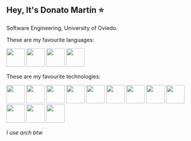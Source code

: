 ## Hey, It's Donato Martín ⭐

Software Engineering, University of Oviedo.

These are my favourite languages:

<img src="https://github.com/user-attachments/assets/3b514250-a180-49cc-b4d4-f2e67d312f8e" width="48" />
<img src="https://github.com/user-attachments/assets/3fcbe47a-2671-41f4-9f54-f421599efff6" width="48" />
<img src="https://github.com/user-attachments/assets/362328e8-230b-4ebb-a4f0-cc76b30bff76" width="48" />
<img src="https://github.com/user-attachments/assets/f8a8fe6a-f774-4137-80ad-d5be4180d2d3" width="48" />

These are my favourite technologies:

<img src="https://github.com/user-attachments/assets/507a8491-b7be-4f84-b2eb-f3bc7bb897a9" width="48" />
<img src="https://github.com/user-attachments/assets/d3f53adb-5eea-4c3c-95a4-e77adedad28d" width="48" />
<img src="https://github.com/user-attachments/assets/9d06c707-45b5-427b-aca3-1552d5f2505f" width="48" />
<img src="https://github.com/user-attachments/assets/31eb59c6-0ab5-4ec9-adf3-7be41aa53e45" width="48" />
<img src="https://github.com/user-attachments/assets/115d0c57-b79e-4a07-8ef0-25921e31df11" width="48" />
<img src="https://github.com/user-attachments/assets/7fb2f541-fe57-4fac-8ad0-7e4bfd467f0c" width="48" />
<img src="https://github.com/user-attachments/assets/2b9b8190-8ed2-4f70-a217-8d4f5ce7c7da" width="48" />
<img src="https://github.com/user-attachments/assets/572f8b11-e755-4978-8e94-b445b8871db8" width="48" />
<img src="https://github.com/user-attachments/assets/e80b27f7-0629-4e87-96d4-6be5b76d5a36" width="48" />
<img src="https://github.com/user-attachments/assets/de6f6081-974d-45ad-9386-f8ae99cef7f7" width="48" />
<img src="https://github.com/user-attachments/assets/1f703549-808a-456a-9d97-532482088fe0" width="48" />
<img src="https://github.com/user-attachments/assets/9866be0c-4af6-4777-b699-bbcec77c42fb" width="48" />

_I use arch btw_
